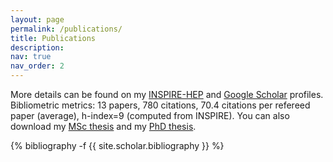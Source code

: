```yaml
---
layout: page
permalink: /publications/
title: Publications
description: 
nav: true
nav_order: 2
---
```

More details can be found on my [INSPIRE-HEP](https://inspirehep.net/authors/1738631?ui-citation-summary=true) and [Google Scholar](https://scholar.google.com/citations?hl=en&user=t1U8_ZIAAAAJ&view_op=list_works&gmla=AJsN-F4bkoMBbNryQPWw-2NAMk9JVkUgIxiz3KTO2V_ynKu55yqJH6XZMfRViQH1ptiFstXksB2bGJFHCI6VnHlG_0oSAz-03BzgZOhbRMBGDcs6aqeSdQYsKrsX1lwaexi6NDzbm3AX1Y31GgVazcUzleBu-MYpjeB6eqlY8iY2J8RlcvjYjWqKABjbe9I2bOzbItGv7IRA&sciund=2527856744541785068) profiles. Bibliometric metrics: 13 papers, 780 citations, 70.4 citations per refereed paper (average), h-index=9 (computed from INSPIRE). You can also download my <a href="/assets/pdf/MSc_Thesis.pdf" target="_blank">MSc thesis</a> and my <a href="/assets/pdf/PhD_Thesis.pdf" target="_blank">PhD thesis</a>.
<!-- _pages/publications.md -->

<div class="publications">

{% bibliography -f {{ site.scholar.bibliography }} %}

</div>
